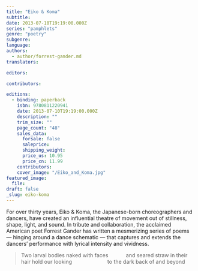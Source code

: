```yaml
---
title: "Eiko & Koma"
subtitle:
date: 2013-07-10T19:19:00.000Z
series: "pamphlets"
genre: "poetry"
subgenre:
language:
authors:
  - author/forrest-gander.md
translators:

editors:

contributors:

editions:
  - binding: paperback
    isbn: 9780811220941
    date: 2013-07-10T19:19:00.000Z
    description: ""
    trim_size: ""
    page_count: "48"
    sales_data:
      forsale: false
      saleprice:
      shipping_weight:
      price_us: 10.95
      price_cn: 11.99
    contributors:
    cover_image: "/Eiko_and_Koma.jpg"
featured_image:
  file:
draft: false
_slug: eiko-koma
---
```


For over thirty years, Eiko & Koma, the Japanese-born choreographers and dancers, have created an influential theatre of movement out of stillness, shape, light, and sound. In tribute and collaboration, the acclaimed American poet Forrest Gander has written a mesmerizing series of poems — hinging around a dance schematic — that captures and extends the dancers’ performance with lyrical intensity and vividness.

> Two larval bodies naked with faces
>            and seared straw in their hair hold our looking
>                        to the dark back of and beyond

